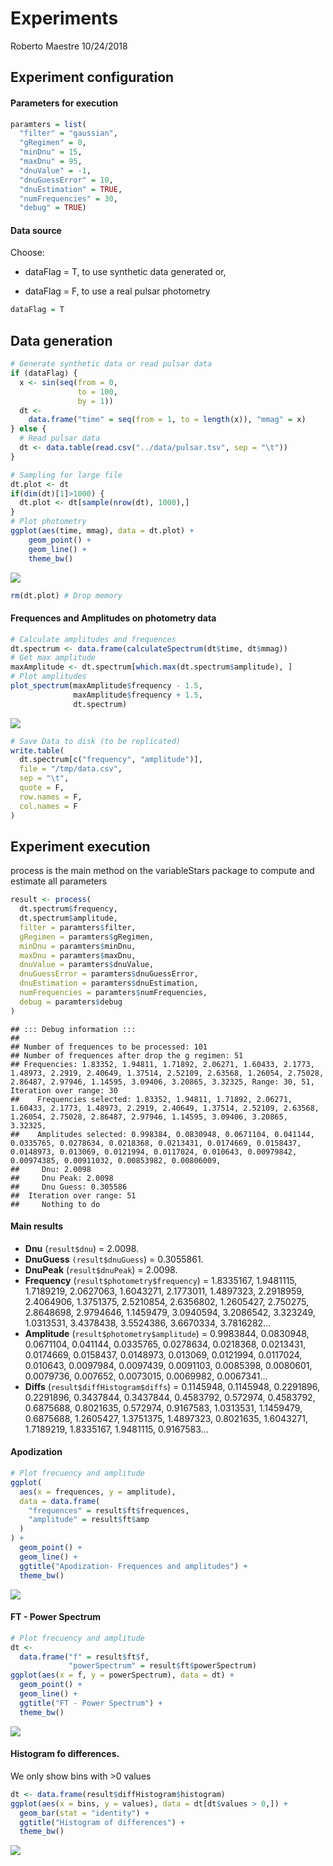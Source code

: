 Experiments
================
Roberto Maestre
10/24/2018

Experiment configuration
------------------------

#### Parameters for execution

``` r
paramters = list(
  "filter" = "gaussian",
  "gRegimen" = 0,
  "minDnu" = 15,
  "maxDnu" = 95,
  "dnuValue" = -1,
  "dnuGuessError" = 10,
  "dnuEstimation" = TRUE,
  "numFrequencies" = 30,
  "debug" = TRUE)
```

#### Data source

Choose:

-   dataFlag = T, to use synthetic data generated or,

-   dataFlag = F, to use a real pulsar photometry

``` r
dataFlag = T
```

Data generation
---------------

``` r
# Generate synthetic data or read pulsar data
if (dataFlag) {
  x <- sin(seq(from = 0,
               to = 100,
               by = 1))
  dt <-
    data.frame("time" = seq(from = 1, to = length(x)), "mmag" = x)
} else {
  # Read pulsar data
  dt <- data.table(read.csv("../data/pulsar.tsv", sep = "\t"))
}

# Sampling for large file
dt.plot <- dt
if(dim(dt)[1]>1000) {
  dt.plot <- dt[sample(nrow(dt), 1000),]
}
# Plot photometry
ggplot(aes(time, mmag), data = dt.plot) +
    geom_point() +
    geom_line() +
    theme_bw()
```

![](Experiments_files/figure-markdown_github/dataGeneration-1.png)

``` r
rm(dt.plot) # Drop memory
```

#### Frequences and Amplitudes on photometry data

``` r
# Calculate amplitudes and frequences
dt.spectrum <- data.frame(calculateSpectrum(dt$time, dt$mmag))
# Get max amplitude
maxAmplitude <- dt.spectrum[which.max(dt.spectrum$amplitude), ]
# Plot amplitudes
plot_spectrum(maxAmplitude$frequency - 1.5,
              maxAmplitude$frequency + 1.5,
              dt.spectrum)
```

![](Experiments_files/figure-markdown_github/calculateEspectrum-1.png)

``` r
# Save Data to disk (to be replicated)
write.table(
  dt.spectrum[c("frequency", "amplitude")],
  file = "/tmp/data.csv",
  sep = "\t",
  quote = F,
  row.names = F,
  col.names = F
)
```

Experiment execution
--------------------

process is the main method on the variableStars package to compute and estimate all parameters

``` r
result <- process(
  dt.spectrum$frequency,
  dt.spectrum$amplitude,
  filter = paramters$filter,
  gRegimen = paramters$gRegimen,
  minDnu = paramters$minDnu,
  maxDnu = paramters$maxDnu,
  dnuValue = paramters$dnuValue,
  dnuGuessError = paramters$dnuGuessError,
  dnuEstimation = paramters$dnuEstimation,
  numFrequencies = paramters$numFrequencies,
  debug = paramters$debug
)
```

    ## ::: Debug information :::
    ## 
    ## Number of frequences to be processed: 101
    ## Number of frequences after drop the g regimen: 51
    ## Frequencies: 1.83352, 1.94811, 1.71892, 2.06271, 1.60433, 2.1773, 1.48973, 2.2919, 2.40649, 1.37514, 2.52109, 2.63568, 1.26054, 2.75028, 2.86487, 2.97946, 1.14595, 3.09406, 3.20865, 3.32325, Range: 30, 51,  Iteration over range: 30
    ##    Frequencies selected: 1.83352, 1.94811, 1.71892, 2.06271, 1.60433, 2.1773, 1.48973, 2.2919, 2.40649, 1.37514, 2.52109, 2.63568, 1.26054, 2.75028, 2.86487, 2.97946, 1.14595, 3.09406, 3.20865, 3.32325, 
    ##    Amplitudes selected: 0.998384, 0.0830948, 0.0671104, 0.041144, 0.0335765, 0.0278634, 0.0218368, 0.0213431, 0.0174669, 0.0158437, 0.0148973, 0.013069, 0.0121994, 0.0117024, 0.010643, 0.00979842, 0.00974385, 0.00911032, 0.00853982, 0.00806009, 
    ##     Dnu: 2.0098
    ##     Dnu Peak: 2.0098
    ##     Dnu Guess: 0.305586
    ##  Iteration over range: 51
    ##     Nothing to do

#### Main results

-   **Dnu** (`result$dnu`) = 2.0098.
-   **DnuGuess** `(result$dnuGuess`) = 0.3055861.
-   **DnuPeak** (`result$dnuPeak`) = 2.0098.
-   **Frequency** (`result$photometry$frequency`) = 1.8335167, 1.9481115, 1.7189219, 2.0627063, 1.6043271, 2.1773011, 1.4897323, 2.2918959, 2.4064906, 1.3751375, 2.5210854, 2.6356802, 1.2605427, 2.750275, 2.8648698, 2.9794646, 1.1459479, 3.0940594, 3.2086542, 3.323249, 1.0313531, 3.4378438, 3.5524386, 3.6670334, 3.7816282...
-   **Amplitude** (`result$photometry$amplitude`) = 0.9983844, 0.0830948, 0.0671104, 0.041144, 0.0335765, 0.0278634, 0.0218368, 0.0213431, 0.0174669, 0.0158437, 0.0148973, 0.013069, 0.0121994, 0.0117024, 0.010643, 0.0097984, 0.0097439, 0.0091103, 0.0085398, 0.0080601, 0.0079736, 0.007652, 0.0073015, 0.0069982, 0.0067341...
-   **Diffs** (`result$diffHistogram$diffs`) = 0.1145948, 0.1145948, 0.2291896, 0.2291896, 0.3437844, 0.3437844, 0.4583792, 0.572974, 0.4583792, 0.6875688, 0.8021635, 0.572974, 0.9167583, 1.0313531, 1.1459479, 0.6875688, 1.2605427, 1.3751375, 1.4897323, 0.8021635, 1.6043271, 1.7189219, 1.8335167, 1.9481115, 0.9167583...

#### Apodization

``` r
# Plot frecuency and amplitude
ggplot(
  aes(x = frequences, y = amplitude),
  data = data.frame(
    "frequences" = result$ft$frequences,
    "amplitude" = result$ft$amp
  )
) +
  geom_point() +
  geom_line() +
  ggtitle("Apodization- Frequences and amplitudes") +
  theme_bw()
```

![](Experiments_files/figure-markdown_github/apodization-1.png)

#### FT - Power Spectrum

``` r
# Plot frecuency and amplitude
dt <-
  data.frame("f" = result$ft$f,
             "powerSpectrum" = result$ft$powerSpectrum)
ggplot(aes(x = f, y = powerSpectrum), data = dt) +
  geom_point() +
  geom_line() +
  ggtitle("FT - Power Spectrum") +
  theme_bw()
```

![](Experiments_files/figure-markdown_github/ftPower-1.png)

#### Histogram fo differences.

We only show bins with &gt;0 values

``` r
dt <- data.frame(result$diffHistogram$histogram)
ggplot(aes(x = bins, y = values), data = dt[dt$values > 0,]) +
  geom_bar(stat = "identity") +
  ggtitle("Histogram of differences") +
  theme_bw()
```

![](Experiments_files/figure-markdown_github/diffsHistogram-1.png)
